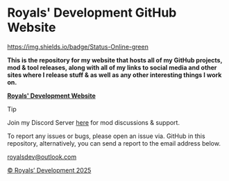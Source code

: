 # Royals' Development GitHub Website

https://img.shields.io/badge/Status-Online-green

**This is the repository for my website that hosts all of my GitHub projects, mod & tool releases, along with all of my links to social media and other sites where I release stuff & as well as any other interesting things I work on.**

**[Royals' Development Website](https://frvrroyals.github.io)**

> [!TIP]
> Join my Discord Server [here](https://discord.gg/ywwvZ66QbX) for mod discussions & support.

To report any issues or bugs, please open an issue via. GitHub in this repository, alternatively, you can send a report to the email address below.

[royalsdev@outlook.com](mailto:royalsdev@outlook.com?subject=Royals%E2%80%99%20Development%20Website%2FGitHub%20Report)

[© Royals’ Development 2025](LICENSE.md/)
